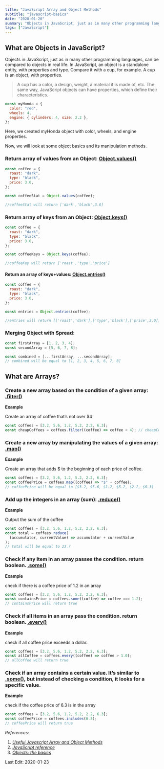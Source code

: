 ```yaml
---
title: "JavaScript Array and Object Methods"
subtitle: "javascript-basics"
date: "2020-01-20"
summary: "Objects in JavaScript, just as in many other programming languages, can be compared to objects in real life. In JavaScript, an object is a standalone entity, with properties and type. Compare it with a cup, for example. A cup is an object, with properties."
tags: ["JavaScript"]
---
```

## What are Objects in JavaScript?
Objects in JavaScript, just as in many other programming languages, can be compared to objects in real life. In JavaScript, an object is a standalone entity, with properties and type. Compare it with a cup, for example. A cup is an object, with properties.

> A cup has a color, a design, weight, a material it is made of, etc. The same way, JavaScript objects can have properties, which define their characteristics.

```js
const myHonda = {
  color: "red",
  wheels: 4,
  engine: { cylinders: 4, size: 2.2 },
};
```

Here, we created myHonda object with color, wheels, and engine properties.

Now, we will look at some object basics and its manipulation methods.

### Return array of values from an Object: [Object.values()](https://developer.mozilla.org/en-US/docs/Web/JavaScript/Reference/Global_Objects/Object/values)

```js
const coffee = {
  roast: "dark",
  type: "black",
  price: 3.0,
};

const coffeeStat = Object.values(coffee);

//coffeeStat will return ['dark','black',3.0]
```

### Return array of keys from an Object: [Object.keys()](https://developer.mozilla.org/en-US/docs/Web/JavaScript/Reference/Global_Objects/Object/keys)
```js
const coffee = {
  roast: "dark",
  type: "black",
  price: 3.0,
};

const coffeeKeys = Object.keys(coffee);

//coffeeKey will return ['roast','type','price']
```

#### Return an array of keys+values: [Object.entries()](https://developer.mozilla.org/en-US/docs/Web/JavaScript/Reference/Global_Objects/Object/entries)

```js
const coffee = {
  roast: "dark",
  type: "black",
  price: 3.0,
};

const entries = Object.entries(coffee);

//entries will return [['roast','dark'],['type','black'],['price',3.0]]
```

### Merging Object with Spread:

```js
const firstArray = [1, 2, 3, 4];
const secondArray = [5, 6, 7, 8];

const combined = [...firstArray, ...secondArray];
// combined will be equal to [1, 2, 3, 4, 5, 6, 7, 8]
```

## What are Arrays?

### Create a new array based on the condition of a given array: [.filter()](https://developer.mozilla.org/en-US/docs/Web/JavaScript/Reference/Global_Objects/Array/filter)

**Example**

Create an array of coffee that’s not over $4

```js
const coffees = [3.2, 5.6, 1.2, 5.2, 2.2, 6.3];
const cheapCoffees = coffees.filter((coffee) => coffee < 4); // cheapCoffees will be equal to [3.2, 1.2, 2.2]
```

### Create a new array by manipulating the values of a given array: [.map()](https://developer.mozilla.org/en-US/docs/Web/JavaScript/Reference/Global_Objects/Array/map)

**Example**

Create an array that adds $ to the beginning of each price of coffee.

```js
const coffees = [3.2, 5.6, 1.2, 5.2, 2.2, 6.3];
const coffeePrice = coffees.map((coffee) => "$" + coffee);
// coffeePrice will be equal to [$3.2, $5.6, $1.2, $5.2, $2.2, $6.3]
```

### Add up the integers in an array (sum): [.reduce()](https://developer.mozilla.org/en-US/docs/Web/JavaScript/Reference/Global_Objects/Array/Reduce)

**Example**

Output the sum of the coffee

```js
const coffees = [3.2, 5.6, 1.2, 5.2, 2.2, 6.3];
const total = coffees.reduce(
  (accumulator, currentValue) => accumulator + currentValue
);
// total will be equal to 23.7
```

### Check if any item in an array passes the condition. return boolean. [.some()](https://developer.mozilla.org/en-US/docs/Web/JavaScript/Reference/Global_Objects/Array/some)

**Example**

check if there is a coffee price of 1.2 in an array

```js
const coffees = [3.2, 5.6, 1.2, 5.2, 2.2, 6.3];
const containsPrice = coffees.some((coffee) => coffee === 1.2);
// containsPrice will return true
```

### Check if all items in an array pass the condition. return boolean. [.every()](https://developer.mozilla.org/en-US/docs/Web/JavaScript/Reference/Global_Objects/Array/every)

**Example**

check if all coffee price exceeds a dollar.

```js
const coffees = [3.2, 5.6, 1.2, 5.2, 2.2, 6.3];
const allCoffee = coffees.every((coffee) => coffee > 1.0);
// allCoffee will return true
```

### Check if an array contains a certain value. It’s similar to [.some()](https://developer.mozilla.org/en-US/docs/Web/JavaScript/Reference/Global_Objects/Array/some), but instead of checking a condition, it looks for a specific value.

**Example**

check if the coffee price of 6.3 is in the array

```js
const coffees = [3.2, 5.6, 1.2, 5.2, 2.2, 6.3];
const coffeePrice = coffees.includes(6.3);
// coffeePrice will return true
```

_References:_

1.  [_Useful Javascript Array and Object Methods_](https://codeburst.io/useful-javascript-array-and-object-methods-6c7971d93230)
2.  [_JavaScript reference_](https://developer.mozilla.org/en-US/docs/Web/JavaScript/Reference/Global_Objects)
3.  [_Objects: the basics_](https://javascript.info/object-basics)

Last Edit: 2020-01-23